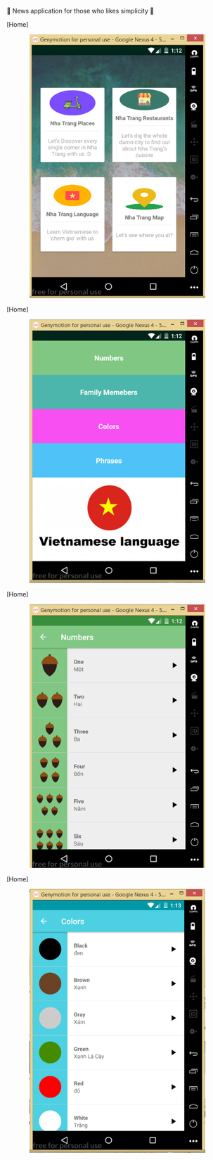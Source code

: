 :christmas_tree: News application for those who likes simplicity  :christmas_tree:


[Home]
<p align="center">
  <img width="400" height="600" src="https://github.com/TrinhDinhPhuc/Learning-Vietnamese-For-Bitches/blob/master/img/pic18.PNG">
</p>   

[Home]
<p align="center">
  <img width="400" height="600" src="https://github.com/TrinhDinhPhuc/Learning-Vietnamese-For-Bitches/blob/master/img/pic19.PNG">
</p>   
[Home]
<p align="center">
  <img width="400" height="600" src="https://github.com/TrinhDinhPhuc/Learning-Vietnamese-For-Bitches/blob/master/img/pic20.PNG">
</p>   
[Home]
<p align="center">
  <img width="400" height="600" src="https://github.com/TrinhDinhPhuc/Learning-Vietnamese-For-Bitches/blob/master/img/pic21.PNG">
</p>   
